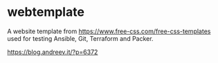 # webtemplate

A website template from https://www.free-css.com/free-css-templates used for testing Ansible, Git, Terraform and Packer.

https://blog.andreev.it/?p=6372
